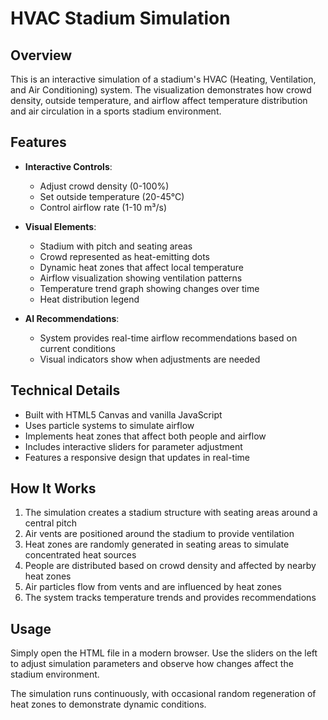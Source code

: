 # HVAC Stadium Simulation

## Overview
This is an interactive simulation of a stadium's HVAC (Heating, Ventilation, and Air Conditioning) system. The visualization demonstrates how crowd density, outside temperature, and airflow affect temperature distribution and air circulation in a sports stadium environment.

## Features

- **Interactive Controls**:
  - Adjust crowd density (0-100%)
  - Set outside temperature (20-45°C)
  - Control airflow rate (1-10 m³/s)

- **Visual Elements**:
  - Stadium with pitch and seating areas
  - Crowd represented as heat-emitting dots
  - Dynamic heat zones that affect local temperature
  - Airflow visualization showing ventilation patterns
  - Temperature trend graph showing changes over time
  - Heat distribution legend

- **AI Recommendations**:
  - System provides real-time airflow recommendations based on current conditions
  - Visual indicators show when adjustments are needed

## Technical Details

- Built with HTML5 Canvas and vanilla JavaScript
- Uses particle systems to simulate airflow
- Implements heat zones that affect both people and airflow
- Includes interactive sliders for parameter adjustment
- Features a responsive design that updates in real-time

## How It Works

1. The simulation creates a stadium structure with seating areas around a central pitch
2. Air vents are positioned around the stadium to provide ventilation
3. Heat zones are randomly generated in seating areas to simulate concentrated heat sources
4. People are distributed based on crowd density and affected by nearby heat zones
5. Air particles flow from vents and are influenced by heat zones
6. The system tracks temperature trends and provides recommendations

## Usage

Simply open the HTML file in a modern browser. Use the sliders on the left to adjust simulation parameters and observe how changes affect the stadium environment.

The simulation runs continuously, with occasional random regeneration of heat zones to demonstrate dynamic conditions.
